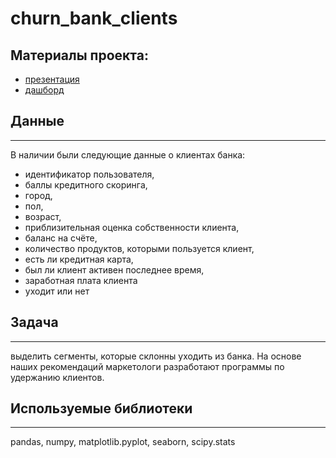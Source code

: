 # churn_bank_clients

## Материалы проекта:
* [презентация](https://drive.google.com/file/d/1rHfE-IQNUDDdhn_tL3OAagSYe6FuRTsU/view?usp=sharing)  
* [дашборд](https://public.tableau.com/app/profile/margarita8370/viz/Analizofbanksklients/Dashboard1#1)

## Данные
-------------------
В наличии были следующие данные о клиентах банка:

- идентификатор пользователя,
- баллы кредитного скоринга,
- город,
- пол,
- возраст,
- приблизительная оценка собственности клиента,
- баланс на счёте,
- количество продуктов, которыми пользуется клиент,
- есть ли кредитная карта,
- был ли клиент активен последнее время,
- заработная плата клиента
- уходит или нет

## Задача
-------------------
выделить сегменты, которые склонны уходить из банка.
На основе наших рекомендаций маркетологи разработают программы по удержанию клиентов.

## Используемые библиотеки
-------------------
pandas, numpy, matplotlib.pyplot, seaborn, scipy.stats

